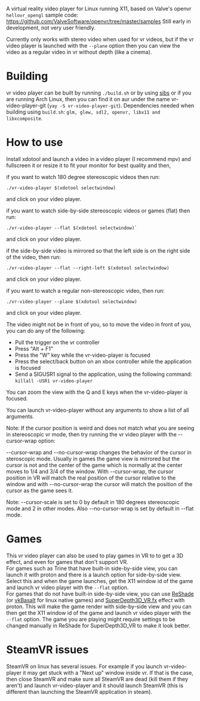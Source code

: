A virtual reality video player for Linux running X11, based on Valve's openvr `hellovr_opengl` sample code: https://github.com/ValveSoftware/openvr/tree/master/samples
Still early in development, not very user friendly.

Currently only works with stereo video when used for vr videos, but if the vr video player is launched with the `--plane` option then you can view
the video as a regular video in vr without depth (like a cinema).

# Building
vr video player can be built by running `./build.sh` or by using [sibs](https://git.dec05eba.com/sibs) or if you are running Arch Linux, then you can find it on aur under the name vr-video-player-git (`yay -S vr-video-player-git`).
Dependencies needed when building using `build.sh`: `glm, glew, sdl2, openvr, libx11 and libxcomposite`.

# How to use
Install xdotool and launch a video in a video player (I recommend mpv) and fullscreen it or resize it to fit your monitor for best quality and then,

if you want to watch 180 degree stereoscopic videos then run:
```
./vr-video-player $(xdotool selectwindow)
```
and click on your video player.

if you want to watch side-by-side stereoscopic videos or games (flat) then run:
```
./vr-video-player --flat $(xdotool selectwindow)`
```
and click on your video player.

if the side-by-side video is mirrored so that the left side is on the right side of the video, then run:
```
./vr-video-player --flat --right-left $(xdotool selectwindow)
```
and click on your video player.

if you want to watch a regular non-stereoscopic video, then run:
```
./vr-video-player --plane $(xdotool selectwindow)
```
and click on your video player.

The video might not be in front of you, so to move the video in front of you, you can do any of the following:
* Pull the trigger on the vr controller
* Press "Alt + F1"
* Press the "W" key while the vr-video-player is focused
* Press the select/back button on an xbox controller while the application is focused
* Send a SIGUSR1 signal to the application, using the following command: `killall -USR1 vr-video-player`

You can zoom the view with the Q and E keys when the vr-video-player is focused.

You can launch vr-video-player without any arguments to show a list of all arguments.

Note: If the cursor position is weird and does not match what you are seeing in stereoscopic vr mode, then try running the vr video player with the --cursor-wrap option:

--cursor-wrap and --no-cursor-wrap changes the behavior of the cursor in steroscopic mode. Usually in games the game view is mirrored but the cursor is not and the center of the
game which is normally at the center moves to 1/4 and 3/4 of the window. With --cursor-wrap, the cursor position in VR will match the real position of the
cursor relative to the window and with --no-cursor-wrap the cursor will match the position of the cursor as the game sees it.

Note: --cursor-scale is set to 0 by default in 180 degrees stereoscopic mode and 2 in other modes. Also --no-cursor-wrap is set by default in --flat mode.

# Games
This vr video player can also be used to play games in VR to to get a 3D effect, and even for games that don't support VR.\
For games such as Trine that have built-in side-by-side view, you can launch it with proton and there is a launch option for side-by-side view. Select this and when the game launches, get the X11 window id of the game
and launch vr video player with the `--flat` option.\
For games that do not have built-in side-by-side view, you can use [ReShade](https://reshade.me/) (or [vkBasalt](https://github.com/DadSchoorse/vkBasalt) for linux native games) and [SuperDepth3D_VR.fx](https://github.com/BlueSkyDefender/Depth3D) effect with proton. This will make the game render with side-by-side view and you can then get the X11 window id of the game and launch vr video player with the `--flat` option. The game you are playing might require settings to be changed manually in ReShade for SuperDepth3D_VR to make it look better.

# SteamVR issues
SteamVR on linux has several issues. For example if you launch vr-video-player it may get stuck with a "Next up" window inside vr. If that is the case, then close SteamVR and make sure all SteamVR are dead (kill them if they aren't) and launch vr-video-player and it should launch SteamVR (this is different than launching the SteamVR application in steam).
